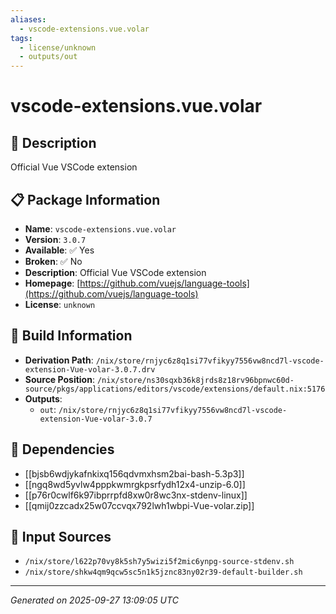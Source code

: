 ```yaml
---
aliases:
  - vscode-extensions.vue.volar
tags:
  - license/unknown
  - outputs/out
---
```


# vscode-extensions.vue.volar

## 📝 Description

Official Vue VSCode extension

## 📋 Package Information

- **Name**: `vscode-extensions.vue.volar`
- **Version**: `3.0.7`
- **Available**: ✅ Yes
- **Broken**: ✅ No
- **Description**: Official Vue VSCode extension
- **Homepage**: [https://github.com/vuejs/language-tools](https://github.com/vuejs/language-tools)
- **License**: `unknown`

## 🔧 Build Information

- **Derivation Path**: `/nix/store/rnjyc6z8q1si77vfikyy7556vw8ncd7l-vscode-extension-Vue-volar-3.0.7.drv`
- **Source Position**: `/nix/store/ns30sqxb36k8jrds8z18rv96bpnwc60d-source/pkgs/applications/editors/vscode/extensions/default.nix:5176`
- **Outputs**:
  - `out`:  `/nix/store/rnjyc6z8q1si77vfikyy7556vw8ncd7l-vscode-extension-Vue-volar-3.0.7`

## 🔗 Dependencies

- [[bjsb6wdjykafnkixq156qdvmxhsm2bai-bash-5.3p3]]
- [[ngq8wd5yvlw4pppkwmrgkpsrfydh12x4-unzip-6.0]]
- [[p76r0cwlf6k97ibprrpfd8xw0r8wc3nx-stdenv-linux]]
- [[qmij0zzcadx25w07ccvqx792lwh1wbpi-Vue-volar.zip]]

## 📁 Input Sources

- `/nix/store/l622p70vy8k5sh7y5wizi5f2mic6ynpg-source-stdenv.sh`
- `/nix/store/shkw4qm9qcw5sc5n1k5jznc83ny02r39-default-builder.sh`

---
*Generated on 2025-09-27 13:09:05 UTC*
